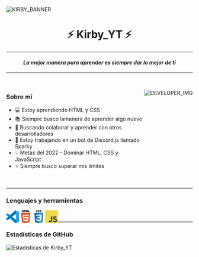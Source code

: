 <img align='center' alt='KIRBY_BANNER' src='https://cdn.discordapp.com/attachments/931321546931314708/1011722459214524502/Kirby_Banner.png' />

<p>
  <h1 align='center'><b>⚡ Kirby_YT ⚡</b></h1>
</p>

***

<p>
  <h4 align='center'><b><i>La mejor manera para aprender es siempre dar lo mejor de ti</i></b></h4>
</p>

***

<p align="center">
<br>
</p>

<img align="right" height="220px" alt="DEVELOPER_IMG" src="https://cdn.discordapp.com/attachments/931321546931314708/1011683158548295780/Kirby.png" />

### Sobre mí

- 💻 Estoy aprendiendo HTML y CSS
- 📚 Siempre busco lamanera de aprender algo nuevo
- 👯 Buscando colaborar y aprender con otros desarrolladores
- 📖 Estoy trabajando en un bot de Discord.js llamado Sparky
- 💡 Metas del 2022 - Dominar HTML, CSS y JavaScript
- ⭐ Siempre busco superar mis límites

<p align="center">
<br>
</p>

***

### Lenguajes y herramientas

<img align="left" alt="Visual Studio Code" width="35px" src="https://raw.githubusercontent.com/github/explore/80688e429a7d4ef2fca1e82350fe8e3517d3494d/topics/visual-studio-code/visual-studio-code.png" />
<img align="left" alt="HTML5" width="35px" src="https://raw.githubusercontent.com/github/explore/80688e429a7d4ef2fca1e82350fe8e3517d3494d/topics/html/html.png" />
<img align="left" alt="CSS3" width="35px" src="https://raw.githubusercontent.com/github/explore/80688e429a7d4ef2fca1e82350fe8e3517d3494d/topics/css/css.png" />
<img align="left" alt="JavaScript" width="35px" src="https://raw.githubusercontent.com/github/explore/80688e429a7d4ef2fca1e82350fe8e3517d3494d/topics/javascript/javascript.png" />

<p align="center">
<br>
</p>

***

### Estadísticas de GitHub

<img align="left" src="https://github-readme-stats.vercel.app/api?username=Kirby-YT&&show_icons=true&include_all_commits=true&title_color=BFF&icon_color=79ff97&text_color=efefef&bg_color=24292e" alt="Estadísticas de Kirby_YT" width="60%">
